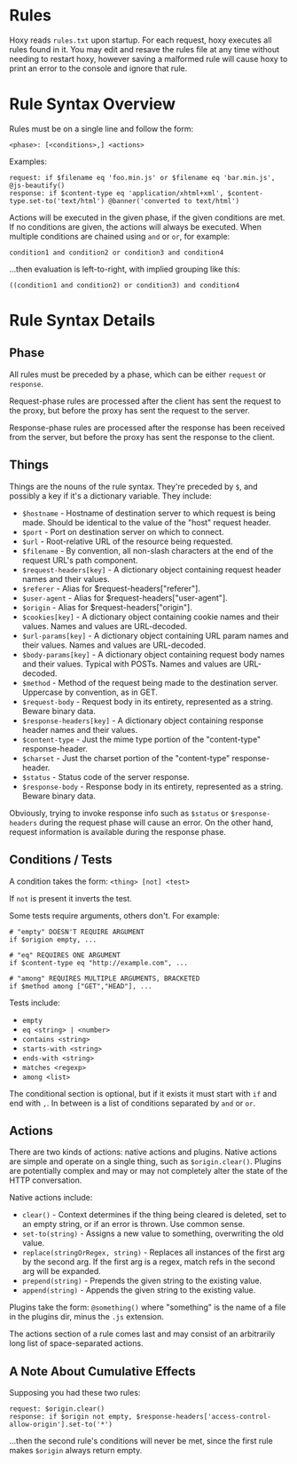 Rules
=====

Hoxy reads `rules.txt` upon startup. For each request, hoxy executes all rules found in it. You may edit and resave the rules file at any time without needing to restart hoxy, however saving a malformed rule will cause hoxy to print an error to the console and ignore that rule.

Rule Syntax Overview
====================

Rules must be on a single line and follow the form:

    <phase>: [<conditions>,] <actions>

Examples:

    request: if $filename eq 'foo.min.js' or $filename eq 'bar.min.js', @js-beautify()
    response: if $content-type eq 'application/xhtml+xml', $content-type.set-to('text/html') @banner('converted to text/html')

Actions will be executed in the given phase, if the given conditions are met. If no conditions are given, the actions will always be executed. When multiple conditions are chained using `and` or `or`, for example:

    condition1 and condition2 or condition3 and condition4

...then evaluation is left-to-right, with implied grouping like this:

    ((condition1 and condition2) or condition3) and condition4

Rule Syntax Details
===================

Phase
-----

All rules must be preceded by a phase, which can be either `request` or `response`.

Request-phase rules are processed after the client has sent the request to the proxy, but before the proxy has sent the request to the server.

Response-phase rules are processed after the response has been received from the server, but before the proxy has sent the response to the client.

Things
------

Things are the nouns of the rule syntax. They're preceded by `$`, and possibly a key if it's a dictionary variable. They include:

* `$hostname` - Hostname of destination server to which request is being made. Should be identical to the value of the "host" request header.
* `$port` - Port on destination server on which to connect.
* `$url` - Root-relative URL of the resource being requested.
* `$filename` - By convention, all non-slash characters at the end of the request URL's path component.
* `$request-headers[key]` - A dictionary object containing request header names and their values.
* `$referer` - Alias for $request-headers["referer"].
* `$user-agent` - Alias for $request-headers["user-agent"].
* `$origin` - Alias for $request-headers["origin"].
* `$cookies[key]` - A dictionary object containing cookie names and their values. Names and values are URL-decoded.
* `$url-params[key]` - A dictionary object containing URL param names and their values. Names and values are URL-decoded.
* `$body-params[key]` - A dictionary object containing request body names and their values. Typical with POSTs. Names and values are URL-decoded.
* `$method` - Method of the request being made to the destination server. Uppercase by convention, as in GET.
* `$request-body` - Request body in its entirety, represented as a string. Beware binary data.
* `$response-headers[key]` - A dictionary object containing response header names and their values.
* `$content-type` - Just the mime type portion of the "content-type" response-header.
* `$charset` - Just the charset portion of the "content-type" response-header.
* `$status` - Status code of the server response.
* `$response-body` - Response body in its entirety, represented as a string. Beware binary data.

Obviously, trying to invoke response info such as `$status` or `$response-headers` during the request phase will cause an error. On the other hand, request information is available during the response phase.

Conditions / Tests
----------

A condition takes the form: `<thing> [not] <test>`

If `not` is present it inverts the test.

Some tests require arguments, others don't. For example:

    # "empty" DOESN'T REQUIRE ARGUMENT
    if $origion empty, ...

    # "eq" REQUIRES ONE ARGUMENT
    if $content-type eq "http://example.com", ...

    # "among" REQUIRES MULTIPLE ARGUMENTS, BRACKETED
    if $method among ["GET","HEAD"], ...

Tests include:

* `empty`
* `eq <string> | <number>`
* `contains <string>`
* `starts-with <string>`
* `ends-with <string>`
* `matches <regexp>`
* `among <list>`

The conditional section is optional, but if it exists it must start with `if` and end with `,`. In between is a list of conditions separated by `and` or `or`.

Actions
-------

There are two kinds of actions: native actions and plugins. Native actions are simple and operate on a single thing, such as `$origin.clear()`. Plugins are potentially complex and may or may not completely alter the state of the HTTP conversation.

Native actions include:

* `clear()` - Context determines if the thing being cleared is deleted, set to an empty string, or if an error is thrown. Use common sense.
* `set-to(string)` - Assigns a new value to something, overwriting the old value.
* `replace(stringOrRegex, string)` - Replaces all instances of the first arg by the second arg. If the first arg is a regex, match refs in the second arg will be expanded.
* `prepend(string)` - Prepends the given string to the existing value.
* `append(string)` - Appends the given string to the existing value.

Plugins take the form: `@something()` where "something" is the name of a file in the plugins dir, minus the `.js` extension.

The actions section of a rule comes last and may consist of an arbitrarily long list of space-separated actions.

A Note About Cumulative Effects
-------------------------------

Supposing you had these two rules:

    request: $origin.clear()
    response: if $origin not empty, $response-headers['access-control-allow-origin'].set-to('*')

...then the second rule's conditions will never be met, since the first rule makes `$origin` always return empty.

